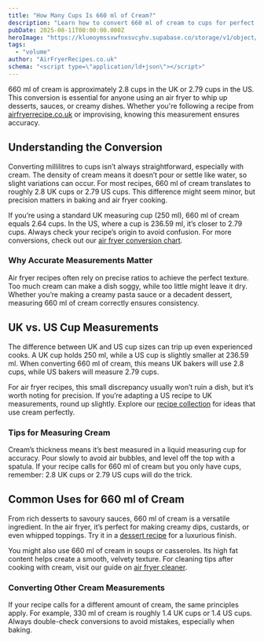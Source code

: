 ```yaml
---
title: "How Many Cups Is 660 ml of Cream?"
description: "Learn how to convert 660 ml of cream to cups for perfect baking and cooking every time. Get accurate measurements for UK and US cups."
pubDate: 2025-08-11T00:00:00.000Z
heroImage: "https://klueoymssxwfnxsvcyhv.supabase.co/storage/v1/object/public/md/how-many-cups-is-660-ml-of-cream-ad6d6df2.webp"
tags:
  - "volume"
author: "AirFryerRecipes.co.uk"
schema: "<script type=\"application/ld+json\"></script>"
---
```


<p>660 ml of cream is approximately 2.8 cups in the UK or 2.79 cups in the US. This conversion is essential for anyone using an air fryer to whip up desserts, sauces, or creamy dishes. Whether you're following a recipe from <a href=https://www.airfryerrecipe.co.uk>airfryerrecipe.co.uk</a> or improvising, knowing this measurement ensures accuracy.</p>  

<h2>Understanding the Conversion</h2>  
<p>Converting millilitres to cups isn’t always straightforward, especially with cream. The density of cream means it doesn’t pour or settle like water, so slight variations can occur. For most recipes, 660 ml of cream translates to roughly 2.8 UK cups or 2.79 US cups. This difference might seem minor, but precision matters in baking and air fryer cooking.</p>  

<p>If you’re using a standard UK measuring cup (250 ml), 660 ml of cream equals 2.64 cups. In the US, where a cup is 236.59 ml, it’s closer to 2.79 cups. Always check your recipe’s origin to avoid confusion. For more conversions, check out our <a href=https://www.airfryerrecipe.co.uk/air-fryer-conversion-chart>air fryer conversion chart</a>.</p>  

<h3>Why Accurate Measurements Matter</h3>  
<p>Air fryer recipes often rely on precise ratios to achieve the perfect texture. Too much cream can make a dish soggy, while too little might leave it dry. Whether you’re making a creamy pasta sauce or a decadent dessert, measuring 660 ml of cream correctly ensures consistency.</p>  

<h2>UK vs. US Cup Measurements</h2>  
<p>The difference between UK and US cup sizes can trip up even experienced cooks. A UK cup holds 250 ml, while a US cup is slightly smaller at 236.59 ml. When converting 660 ml of cream, this means UK bakers will use 2.8 cups, while US bakers will measure 2.79 cups.</p>  

<p>For air fryer recipes, this small discrepancy usually won’t ruin a dish, but it’s worth noting for precision. If you’re adapting a US recipe to UK measurements, round up slightly. Explore our <a href=https://www.airfryerrecipe.co.uk/recipes>recipe collection</a> for ideas that use cream perfectly.</p>  

<h3>Tips for Measuring Cream</h3>  
<p>Cream’s thickness means it’s best measured in a liquid measuring cup for accuracy. Pour slowly to avoid air bubbles, and level off the top with a spatula. If your recipe calls for 660 ml of cream but you only have cups, remember: 2.8 UK cups or 2.79 US cups will do the trick.</p>  

<h2>Common Uses for 660 ml of Cream</h2>  
<p>From rich desserts to savoury sauces, 660 ml of cream is a versatile ingredient. In the air fryer, it’s perfect for making creamy dips, custards, or even whipped toppings. Try it in a <a href=https://www.airfryerrecipe.co.uk/recipe-category/dessert>dessert recipe</a> for a luxurious finish.</p>  

<p>You might also use 660 ml of cream in soups or casseroles. Its high fat content helps create a smooth, velvety texture. For cleaning tips after cooking with cream, visit our guide on <a href=https://www.airfryerrecipe.co.uk/air-fryer-cleaner>air fryer cleaner</a>.</p>  

<h3>Converting Other Cream Measurements</h3>  
<p>If your recipe calls for a different amount of cream, the same principles apply. For example, 330 ml of cream is roughly 1.4 UK cups or 1.4 US cups. Always double-check conversions to avoid mistakes, especially when baking.</p>